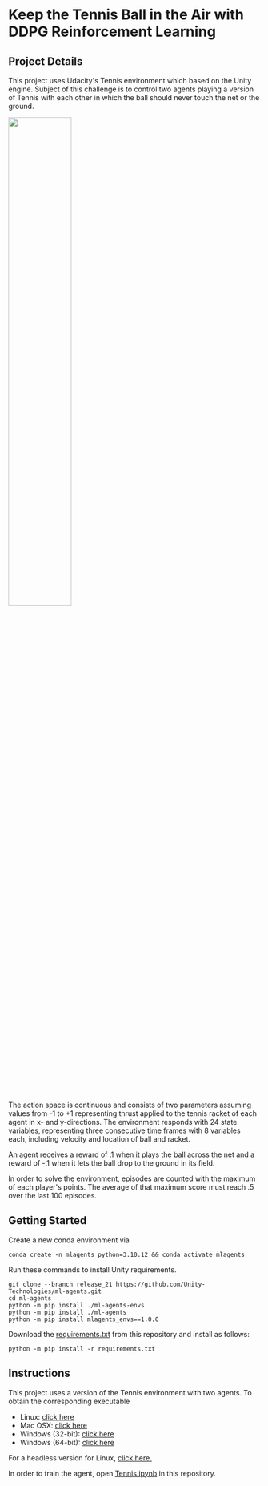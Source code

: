 # Keep the Tennis Ball in the Air with DDPG Reinforcement Learning
## Project Details
This project uses Udacity's Tennis environment which based on the Unity engine. Subject of this challenge is to control two agents playing a version of Tennis with each other in which the ball should never touch the net or the ground.


<img src="https://github.com/CSiler/udacity-tennis-ddpg/assets/6819661/2b428c50-306d-4b9f-905c-6ac572ed604e" width="50%" >


The action space is continuous and consists of two parameters assuming values from -1 to +1 representing thrust applied to the tennis racket of each agent in x- and y-directions. The environment responds with 24 state variables, representing three consecutive time frames with 8 variables each, including velocity and location of ball and racket.

An agent receives a reward of .1 when it plays the ball across the net and a reward of -.1 when it lets the ball drop to the ground in its field. 

In order to solve the environment, episodes are counted with the maximum of each player's points. The average of that maximum score must reach .5 over the last 100 episodes.

## Getting Started

Create a new conda environment via
```
conda create -n mlagents python=3.10.12 && conda activate mlagents
```
Run these commands to install Unity requirements. 
```
git clone --branch release_21 https://github.com/Unity-Technologies/ml-agents.git
cd ml-agents
python -m pip install ./ml-agents-envs
python -m pip install ./ml-agents
python -m pip install mlagents_envs==1.0.0
```
Download the [requirements.txt](https://github.com/CSiler/udacity-ddpg/blob/main/requirements.txt) from this repository and install as follows:
```
python -m pip install -r requirements.txt
```

## Instructions
This project uses a version of the Tennis environment with two agents. To obtain the corresponding executable 
- Linux: [click here](https://s3-us-west-1.amazonaws.com/udacity-drlnd/P3/Tennis/Tennis_Linux.zip)
- Mac OSX: [click here](https://s3-us-west-1.amazonaws.com/udacity-drlnd/P3/Tennis/Tennis_Linux.zip)
- Windows (32-bit): [click here](https://s3-us-west-1.amazonaws.com/udacity-drlnd/P3/Tennis/Tennis_Windows_x86.zip)
- Windows (64-bit): [click here](https://s3-us-west-1.amazonaws.com/udacity-drlnd/P3/Tennis/Tennis_Windows_x86_64.zip)

For a headless version for Linux, [click here.](https://s3-us-west-1.amazonaws.com/udacity-drlnd/P3/Tennis/Tennis_Linux_NoVis.zip)

In order to train the agent, open [Tennis.ipynb](https://github.com/CSiler/udacity-ddpg/blob/main/Tennis.ipynb) in this repository.
